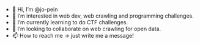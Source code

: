 - 👋 Hi, I’m @jo-pein
- 👀 I’m interested in web dev, web crawling and programming challenges. 
- 🌱 I’m currently learning to do CTF challenges.
- 💞️ I’m looking to collaborate on web crawling for open data.
- 📫 How to reach me -> just write me a message!

<!---
jo-pein/jo-pein is a ✨ special ✨ repository because its `README.md` (this file) appears on your GitHub profile.
You can click the Preview link to take a look at your changes.
--->
